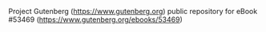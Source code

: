 Project Gutenberg (https://www.gutenberg.org) public repository for
eBook #53469 (https://www.gutenberg.org/ebooks/53469)
